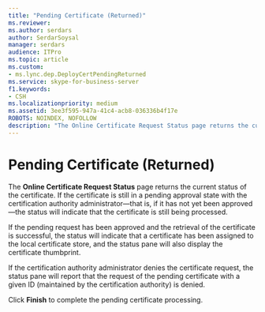```yaml
---
title: "Pending Certificate (Returned)"
ms.reviewer: 
ms.author: serdars
author: SerdarSoysal
manager: serdars
audience: ITPro
ms.topic: article
ms.custom:
- ms.lync.dep.DeployCertPendingReturned
ms.service: skype-for-business-server
f1.keywords:
- CSH
ms.localizationpriority: medium
ms.assetid: 3ee3f595-947a-41c4-acb8-036336b4f17e
ROBOTS: NOINDEX, NOFOLLOW
description: "The Online Certificate Request Status page returns the current status of the certificate. If the certificate is still in a pending approval state with the certification authority administrator—that is, if it has not yet been approved—the status will indicate that the certificate is still being processed."
---
```


# Pending Certificate (Returned)
 
The **Online Certificate Request Status** page returns the current status of the certificate. If the certificate is still in a pending approval state with the certification authority administrator—that is, if it has not yet been approved—the status will indicate that the certificate is still being processed.
  
If the pending request has been approved and the retrieval of the certificate is successful, the status will indicate that a certificate has been assigned to the local certificate store, and the status pane will also display the certificate thumbprint.
  
If the certification authority administrator denies the certificate request, the status pane will report that the request of the pending certificate with a given ID (maintained by the certification authority) is denied.
  
Click **Finish** to complete the pending certificate processing.
  

